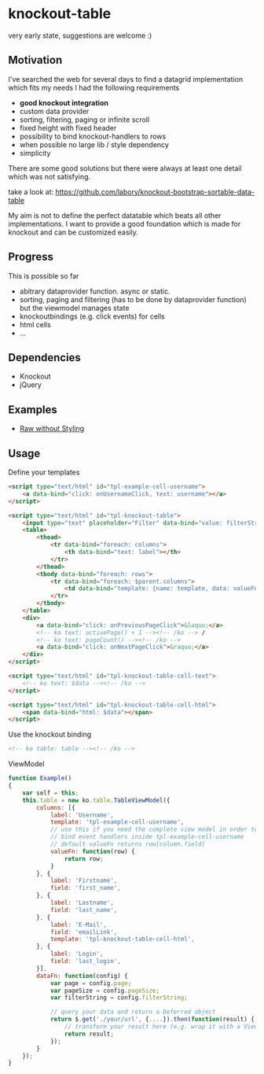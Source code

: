 # knockout-table

very early state, suggestions are welcome :)

## Motivation

I've searched the web for several days to find a datagrid implementation which fits my needs
I had the following requirements

- **good knockout integration**
- custom data provider
- sorting, filtering, paging or infinite scroll
- fixed height with fixed header
- possibility to bind knockout-handlers to rows
- when possible no large lib / style dependency
- simplicity

There are some good solutions but there were always at least one detail which was not satisfying.

take a look at: https://github.com/labory/knockout-bootstrap-sortable-data-table

My aim is not to define the perfect datatable which beats all other implementations.
I want to provide a good foundation which is made for knockout and can be customized easily.

## Progress

This is possible so far

- abitrary dataprovider function. async or static.
- sorting, paging and filtering (has to be done by dataprovider function) but the viewmodel manages state
- knockoutbindings (e.g. click events) for cells
- html cells
- ...

## Dependencies

- Knockout
- jQuery

## Examples

- [Raw without Styling](https://rawgit.com/kaesemeister/knockout-table/master/examples/example-raw.html)

## Usage

Define your templates

```html
<script type="text/html" id="tpl-example-cell-username">
    <a data-bind="click: onUsernameClick, text: username"></a>
</script>

<script type="text/html" id="tpl-knockout-table">
    <input type="text" placeholder="Filter" data-bind="value: filterString"/>
    <table>
        <thead>
            <tr data-bind="foreach: columns">
                <th data-bind="text: label"></th>
            </tr>
        </thead>
        <tbody data-bind="foreach: rows">
            <tr data-bind="foreach: $parent.columns">
                <td data-bind="template: {name: template, data: valueFn($parent)}"></td>
            </tr>
        </tbody>
    </table>
    <div>
        <a data-bind="click: onPreviousPageClick">&laquo;</a>
        <!-- ko text: activePage() + 1 --><!-- /ko --> /
        <!-- ko text: pageCount() --><!-- /ko -->
        <a data-bind="click: onNextPageClick">&raquo;</a>
    </div>
</script>

<script type="text/html" id="tpl-knockout-table-cell-text">
    <!-- ko text: $data --><!-- /ko -->
</script>

<script type="text/html" id="tpl-knockout-table-cell-html">
    <span data-bind="html: $data"></span>
</script>
```

Use the knockout binding

```html
<!-- ko table: table --><!-- /ko -->
```

ViewModel

```javascript
function Example()
{
    var self = this;
    this.table = new ko.table.TableViewModel({
        columns: [{
            label: 'Username',
            template: 'tpl-example-cell-username',
            // use this if you need the complete view model in order to
            // bind event handlers inside tpl-example-cell-username
            // default valueFn returns row[column.field]
            valueFn: function(row) {
                return row;
            }
        }, {
            label: 'Firstname',
            field: 'first_name',
        }, {
            label: 'Lastname',
            field: 'last_name',
        }, {
            label: 'E-Mail',
            field: 'emailLink',
            template: 'tpl-knockout-table-cell-html',
        }, {
            label: 'Login',
            field: 'last_login',
        }],
        dataFn: function(config) {
            var page = config.page;
            var pageSize = config.pageSize;
            var filterString = config.filterString;

            // query your data and return a Deferred object
            return $.get('./your/url', {....}).then(function(result) {
                // transform your result here (e.g. wrap it with a ViewModel)
                return result;
            });
        }
    });
}
```
